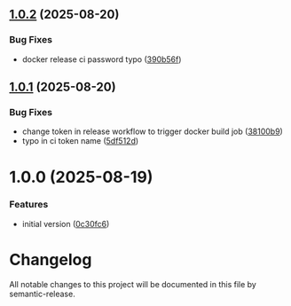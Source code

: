 ## [1.0.2](https://github.com/dhommen/JWKsmith/compare/v1.0.1...v1.0.2) (2025-08-20)


### Bug Fixes

* docker release ci password typo ([390b56f](https://github.com/dhommen/JWKsmith/commit/390b56fd71fcf1545bd474ef24789d70473bc8b7))

## [1.0.1](https://github.com/dhommen/JWKsmith/compare/v1.0.0...v1.0.1) (2025-08-20)


### Bug Fixes

* change token in release workflow to trigger docker build job ([38100b9](https://github.com/dhommen/JWKsmith/commit/38100b9141dc87b24bcce61154abf7f3aee58607))
* typo in ci token name ([5df512d](https://github.com/dhommen/JWKsmith/commit/5df512d5f0b262bdad58b62c75621b585d2c8c78))

# 1.0.0 (2025-08-19)


### Features

* initial version ([0c30fc6](https://github.com/dhommen/JWKsmith/commit/0c30fc6781454c9cf89378f077272562d4c67ff6))

# Changelog

All notable changes to this project will be documented in this file by semantic-release.
